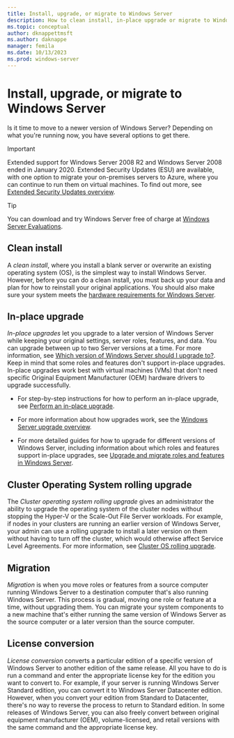 ```yaml
---
title: Install, upgrade, or migrate to Windows Server
description: How to clean install, in-place upgrade or migrate to Windows Server.
ms.topic: conceptual
author: dknappettmsft
ms.author: daknappe
manager: femila
ms.date: 10/13/2023
ms.prod: windows-server
---
```


# Install, upgrade, or migrate to Windows Server

Is it time to move to a newer version of Windows Server? Depending on what you're running now, you have several options to get there.

> [!IMPORTANT]
> Extended support for Windows Server 2008 R2 and Windows Server 2008 ended in January 2020. Extended Security Updates (ESU) are available, with one option to migrate your on-premises servers to Azure, where you can continue to run them on virtual machines. To find out more, see [Extended Security Updates overview](extended-security-updates-overview.md).

> [!TIP]
> You can download and try Windows Server free of charge at [Windows Server Evaluations](https://www.microsoft.com/evalcenter/evaluate-windows-server-2022).

## Clean install

A *clean install*, where you install a blank server or overwrite an existing operating system (OS), is the simplest way to install Windows Server. However, before you can do a clean install, you must back up your data and plan for how to reinstall your original applications. You should also make sure your system meets the [hardware requirements for Windows Server](hardware-requirements.md).

## In-place upgrade

*In-place upgrades* let you upgrade to a later version of Windows Server while keeping your original settings, server roles, features, and data. You can upgrade between up to two Server versions at a time. For more information, see [Which version of Windows Server should I upgrade to?](upgrade-overview.md#which-version-of-windows-server-should-i-upgrade-to). Keep in mind that some roles and features don't support in-place upgrades. In-place upgrades work best with virtual machines (VMs) that don't need specific Original Equipment Manufacturer (OEM) hardware drivers to upgrade successfully.

- For step-by-step instructions for how to perform an in-place upgrade, see [Perform an in-place upgrade](perform-in-place-upgrade.md).

- For more information about how upgrades work, see the [Windows Server upgrade overview](../get-started/upgrade-overview.md).

- For more detailed guides for how to upgrade for different versions of Windows Server, including information about which roles and features support in-place upgrades, see [Upgrade and migrate roles and features in Windows Server](upgrade-migrate-roles-features.md).

## Cluster Operating System rolling upgrade

The *Cluster operating system rolling upgrade* gives an administrator the ability to upgrade the operating system of the cluster nodes without stopping the Hyper-V or the Scale-Out File Server workloads. For example, if nodes in your clusters are running an earlier version of Windows Server, your admin can use a rolling upgrade to install a later version on them without having to turn off the cluster, which would otherwise affect Service Level Agreements. For more information, see [Cluster OS rolling upgrade](../failover-clustering/cluster-operating-system-rolling-upgrade.md).

## Migration

*Migration* is when you move roles or features from a source computer running Windows Server to a destination computer that's also running Windows Server. This process is gradual, moving one role or feature at a time, without upgrading them. You can migrate your system components to a new machine that's either running the same version of Windows Server as the source computer or a later version than the source computer.

## License conversion

*License conversion* converts a particular edition of a specific version of Windows Server to another edition of the same release. All you have to do is run a command and enter the appropriate license key for the edition you want to convert to. For example, if your server is running Windows Server Standard edition, you can convert it to Windows Server Datacenter edition. However, when you convert your edition from Standard to Datacenter, there's no way to reverse the process to return to Standard edition. In some releases of Windows Server, you can also freely convert between original equipment manufacturer (OEM), volume-licensed, and retail versions with the same command and the appropriate license key.
